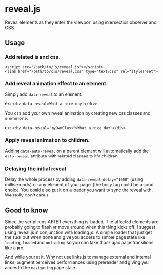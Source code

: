 # reveal.js

Reveal elements as they enter the viewport using intersection observer and CSS.

## Usage

### Add related js and css.

```<script src="/path/to/js/reveal.js"></script>```  
```<link href="/path/to/css/reveal.css" type="text/css" rel="stylesheet">```

### Add reveal animation effect to an element.

Simply add ```data-reveal``` to an element. 

ex: ```<div data-reveal>What a nice day!</div>```

You can add your own reveal animation by creating new css classes and animations.

ex: ```<div data-reveal="myOwnClass">What a nice day!</div>```

### Apply reveal animation to children.

Adding ```data-auto-reveal``` on a parent element will automatically add the ```data-reveal``` attribute with related classes to it's children.

### Delaying the initial reveal 

Delay the whole process by adding ```data-reveal-delay="1000"``` (using milliseconds) on any element of your page.
(the body tag could be a good choice. You could also put it on a loader you want to sync the reveal with. We really don't care.)

## Good to know
Since the script runs AFTER everything is loaded, The affected elements are probably going to flash or move around when this thing kicks off.
I suggest using reveal.js in conjunction with loading.js. 
A simple loader that just get the fuck out when done and give you access to simple page state like ```loading```, ```loaded``` and ```unloading``` so you can fake those ajax page transitions like a pro.

And while your at it. Why not use links.js to manage external and internal links, augment perceived performances using prerender and giving you acces to the ```navigating``` page state.
